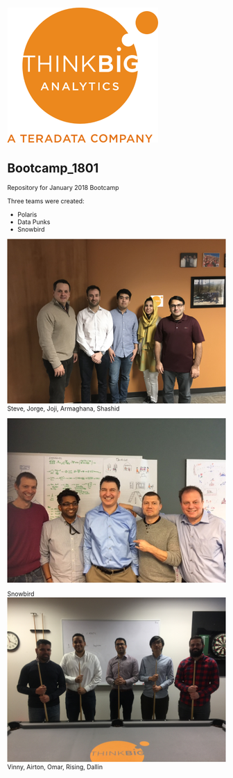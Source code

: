 ![](img/NewLogo.png)
# Bootcamp_1801
Repository for January 2018 Bootcamp

Three teams were created:

*  Polaris
*  Data Punks
*  Snowbird 


![](img/IMG_1319.JPG)
Steve, Jorge, Joji, Armaghana, Shashid

![](img/IMG_1323.JPG)

Snowbird
![](img/IMG_9834.JPG)
Vinny, Airton, Omar, Rising, Dallin
